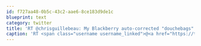 ```yaml
---
id: f727aa48-0b5c-43c2-aae6-8ce183d9de1c
blueprint: text
category: twitter
title: 'RT @chrisguillebeau: My Blackberry auto-corrected "douchebags" to "doughnuts." If only it were that simple in real life. (via @lisabarone)'
caption: 'RT <span class="username username_linked">@<a href="https://twitter.com/chrisguillebeau" title="Chris Guillebeau">chrisguillebeau</a></span>: My Blackberry auto-corrected "douchebags" to "doughnuts." If only it were that simple in real life. (via @lisabarone)'
---
```


